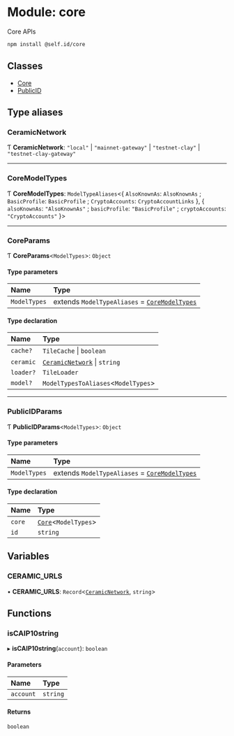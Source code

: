 # Module: core

Core APIs

```sh
npm install @self.id/core
```

## Classes

- [Core](../classes/core.Core.md)
- [PublicID](../classes/core.PublicID.md)

## Type aliases

### CeramicNetwork

Ƭ **CeramicNetwork**: ``"local"`` \| ``"mainnet-gateway"`` \| ``"testnet-clay"`` \| ``"testnet-clay-gateway"``

___

### CoreModelTypes

Ƭ **CoreModelTypes**: `ModelTypeAliases`<{ `AlsoKnownAs`: `AlsoKnownAs` ; `BasicProfile`: `BasicProfile` ; `CryptoAccounts`: `CryptoAccountLinks`  }, { `alsoKnownAs`: ``"AlsoKnownAs"`` ; `basicProfile`: ``"BasicProfile"`` ; `cryptoAccounts`: ``"CryptoAccounts"``  }\>

___

### CoreParams

Ƭ **CoreParams**<`ModelTypes`\>: `Object`

#### Type parameters

| Name | Type |
| :------ | :------ |
| `ModelTypes` | extends `ModelTypeAliases` = [`CoreModelTypes`](core.md#coremodeltypes) |

#### Type declaration

| Name | Type |
| :------ | :------ |
| `cache?` | `TileCache` \| `boolean` |
| `ceramic` | [`CeramicNetwork`](core.md#ceramicnetwork) \| `string` |
| `loader?` | `TileLoader` |
| `model?` | `ModelTypesToAliases`<`ModelTypes`\> |

___

### PublicIDParams

Ƭ **PublicIDParams**<`ModelTypes`\>: `Object`

#### Type parameters

| Name | Type |
| :------ | :------ |
| `ModelTypes` | extends `ModelTypeAliases` = [`CoreModelTypes`](core.md#coremodeltypes) |

#### Type declaration

| Name | Type |
| :------ | :------ |
| `core` | [`Core`](../classes/core.Core.md)<`ModelTypes`\> |
| `id` | `string` |

## Variables

### CERAMIC\_URLS

• **CERAMIC\_URLS**: `Record`<[`CeramicNetwork`](core.md#ceramicnetwork), `string`\>

## Functions

### isCAIP10string

▸ **isCAIP10string**(`account`): `boolean`

#### Parameters

| Name | Type |
| :------ | :------ |
| `account` | `string` |

#### Returns

`boolean`
